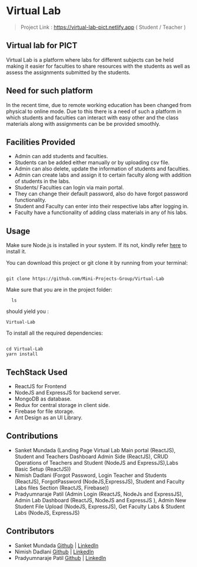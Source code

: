 # Virtual Lab

> Project Link : https://virtual-lab-pict.netlify.app ( Student / Teacher ) 

## Virtual lab for PICT

Virtual Lab is a platform where labs for different subjects can be held making it easier for faculties to share resources with the students as well as assess the assignments submitted by the students.

## Need for such platform

In the recent time, due to remote working education has been changed from physical to online mode. Due to this there is a need of such a platform in which students and faculties can interact with easy other and the class materials along with assignments can be be provided smoothly.

## Facilities Provided

- Admin can add students and faculties.
- Students can be added either manually or by uploading csv file.
- Admin can also delete, update the information of students and faculties.
- Admin can create labs and assign it to certain faculty along with addition of students in the labs.
- Students/ Faculties can login via main portal.
- They can change their default password, also do have forgot password functionality.
- Student and Faculty can enter into their respective labs after logging in.
- Faculty have a functionality of adding class materials in any of his labs.

## Usage

Make sure Node.js is installed in your system. If its not, kindly refer [here](https://nodejs.org/en/download/) to install it.

You can download this project or git clone it by running from your terminal:


```

git clone https://github.com/Mini-Projects-Group/Virtual-Lab

```


Make sure that you are in the project folder:

```
  ls
```

should yield you :

```
Virtual-Lab
```


To install all the required dependencies:
```

cd Virtual-Lab
yarn install

```

## TechStack Used

- ReactJS for Frontend
- NodeJS and ExpressJS for backend server.
- MongoDB as database.
- Redux for central storage in client side.
- Firebase for file storage.
- Ant Design as an UI Library.

## Contributions
-  Sanket Mundada (Landing Page Virtual Lab Main portal (ReactJS), Student and Teachers Dashboard Admin Side (ReactJS), CRUD Operations of Teachers and Student (NodeJS and ExpressJS),Labs Basic Setup (ReactJS))
-  Nimish Dadlani (Forgot Password, Login Teacher and Students (ReactJS), ForgotPassword (NodeJS,ExpressJS), Student and Faculty Labs files Section (ReactJS, Firebase))
-  Pradyumnaraje Patil (Admin Login (ReactJS, NodeJs  and ExpressJS),  Admin Lab Dashboard (ReactJS, NodeJS and ExpressJS ), Admin New Student File Upload (NodeJS, ExpressJS), Get Faculty Labs & Student Labs (NodeJS, ExpressJS)

## Contributors

-  Sanket Mundada [Github](https://github.com/Sanketmundada) | [LinkedIn](https://www.linkedin.com/in/sanket-mundada/)
-  Nimish Dadlani [Github](https://github.com/nmd2611) | [LinkedIn](https://www.linkedin.com/in/nimishdadlani/)
-  Pradyumnaraje Patil [Github](https://github.com/KKKaneki) | [LinkedIn](https://www.linkedin.com/in/pradyumna-p-182375117/)
